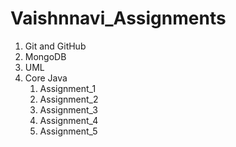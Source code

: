 # Vaishnnavi_Assignments

1. Git and GitHub
2. MongoDB
3. UML
4. Core Java
   1. Assignment_1
   1. Assignment_2
   1. Assignment_3
   1. Assignment_4
   1. Assignment_5
   
